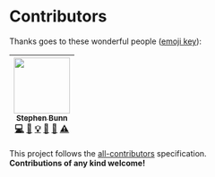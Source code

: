 # Contributors

Thanks goes to these wonderful people ([emoji key](https://github.com/kentcdodds/all-contributors#emoji-key)):

<!-- ALL-CONTRIBUTORS-LIST:START - Do not remove or modify this section -->
<!-- prettier-ignore -->
| [<img src="https://avatars3.githubusercontent.com/u/4956855?v=4" width="100px;"/><br /><sub><b>Stephen Bunn</b></sub>](http://stephen.bunn.io/)<br />[💻](https://github.com/stephen-bunn/bethesda-structs/commits?author=stephen-bunn "Code") [🤔](#ideas-stephen-bunn "Ideas, Planning, & Feedback") [💡](#example-stephen-bunn "Examples") [📖](https://github.com/stephen-bunn/bethesda-structs/commits?author=stephen-bunn "Documentation") [🐛](https://github.com/stephen-bunn/bethesda-structs/issues?q=author%3Astephen-bunn "Bug reports") [⚠️](https://github.com/stephen-bunn/bethesda-structs/commits?author=stephen-bunn "Tests") |
| :---: |
<!-- ALL-CONTRIBUTORS-LIST:END -->

This project follows the [all-contributors](https://github.com/kentcdodds/all-contributors) specification.\
**Contributions of any kind welcome!**
